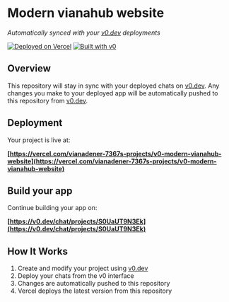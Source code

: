 # Modern vianahub website

*Automatically synced with your [v0.dev](https://v0.dev) deployments*

[![Deployed on Vercel](https://img.shields.io/badge/Deployed%20on-Vercel-black?style=for-the-badge&logo=vercel)](https://vercel.com/vianadener-7367s-projects/v0-modern-vianahub-website)
[![Built with v0](https://img.shields.io/badge/Built%20with-v0.dev-black?style=for-the-badge)](https://v0.dev/chat/projects/S0UaUT9N3Ek)

## Overview

This repository will stay in sync with your deployed chats on [v0.dev](https://v0.dev).
Any changes you make to your deployed app will be automatically pushed to this repository from [v0.dev](https://v0.dev).

## Deployment

Your project is live at:

**[https://vercel.com/vianadener-7367s-projects/v0-modern-vianahub-website](https://vercel.com/vianadener-7367s-projects/v0-modern-vianahub-website)**

## Build your app

Continue building your app on:

**[https://v0.dev/chat/projects/S0UaUT9N3Ek](https://v0.dev/chat/projects/S0UaUT9N3Ek)**

## How It Works

1. Create and modify your project using [v0.dev](https://v0.dev)
2. Deploy your chats from the v0 interface
3. Changes are automatically pushed to this repository
4. Vercel deploys the latest version from this repository